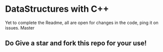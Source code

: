 # DataStructures with C++
   Yet to complete the Readme, all are open for changes in the code, ping it on issues. Master
## Do Give a star and fork this repo for your use!
